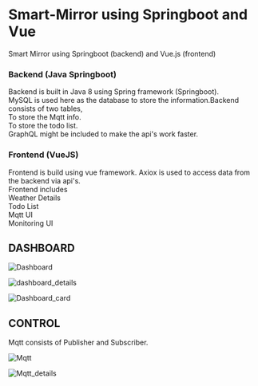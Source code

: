 # Smart-Mirror using Springboot and Vue
Smart Mirror using Springboot (backend) and Vue.js (frontend)

  ### Backend (Java Springboot)

  Backend is built in Java 8 using Spring framework (Springboot). <br>
  MySQL is used here as the database to store the information.Backend consists of two tables,<br>
   To store the Mqtt info.<br>
   To store the todo list.<br>
  GraphQL might be included to make the api's work faster.

  ### Frontend (VueJS)

  Frontend is build using vue framework. Axiox is used to access data from the backend via api's.<br>
  Frontend includes<br> 
  Weather Details<br>
  Todo List<br>
  Mqtt UI<br>
  Monitoring UI</br>

  ## DASHBOARD
  ![Dashboard](https://user-images.githubusercontent.com/55384710/106268702-7503fa00-6251-11eb-9bf6-d26bad4db65b.png)
  
![dashboard_details](https://user-images.githubusercontent.com/55384710/106268833-a7adf280-6251-11eb-8630-321eee6795d4.png)

![Dashboard_card](https://user-images.githubusercontent.com/55384710/106269231-433f6300-6252-11eb-8648-b9b9928d7320.png)

  ## CONTROL
  
  Mqtt consists of Publisher and Subscriber.<br>
  
![Mqtt](https://user-images.githubusercontent.com/55384710/106269536-a0d3af80-6252-11eb-96dc-bd2aa47f73f4.png)

![Mqtt_details](https://user-images.githubusercontent.com/55384710/106269578-b21cbc00-6252-11eb-8049-a97d6b172fe8.png)


